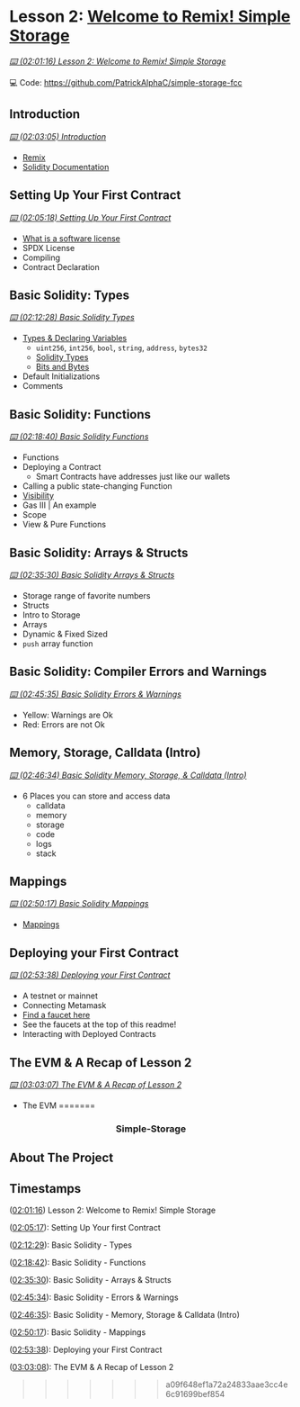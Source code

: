 # Lesson 2: [Welcome to Remix! Simple Storage](https://github.com/PatrickAlphaC/simple-storage-fcc)

_[⌨️ (02:01:16) Lesson 2: Welcome to Remix! Simple Storage](https://www.youtube.com/watch?v=gyMwXuJrbJQ&t=7276s)_

💻 Code: https://github.com/PatrickAlphaC/simple-storage-fcc

## Introduction

_[⌨️ (02:03:05) Introduction](https://youtu.be/gyMwXuJrbJQ?t=7385)_

- [Remix](https://remix.ethereum.org/)
- [Solidity Documentation](https://docs.soliditylang.org/en/latest/index.html)

## Setting Up Your First Contract

_[⌨️ (02:05:18) Setting Up Your First Contract](https://youtu.be/gyMwXuJrbJQ?t=7518)_

- [What is a software license](https://snyk.io/learn/what-is-a-software-license/)
- SPDX License
- Compiling
- Contract Declaration

## Basic Solidity: Types

_[⌨️ (02:12:28) Basic Solidity Types](https://youtu.be/gyMwXuJrbJQ?t=7948)_

- [Types & Declaring Variables](https://docs.soliditylang.org/en/v0.8.13/)
  - `uint256`, `int256`, `bool`, `string`, `address`, `bytes32`
  - [Solidity Types](https://docs.soliditylang.org/en/latest/types.html)
  - [Bits and Bytes](https://www.youtube.com/watch?v=Dnd28lQHquU)
- Default Initializations
- Comments

## Basic Solidity: Functions

_[⌨️ (02:18:40) Basic Solidity Functions](https://youtu.be/gyMwXuJrbJQ?t=8320)_

- Functions
- Deploying a Contract
  - Smart Contracts have addresses just like our wallets
- Calling a public state-changing Function
- [Visibility](https://docs.soliditylang.org/en/latest/contracts.html#visibility-and-getters)
- Gas III | An example
- Scope
- View & Pure Functions

## Basic Solidity: Arrays & Structs

_[⌨️ (02:35:30) Basic Solidity Arrays & Structs](https://youtu.be/gyMwXuJrbJQ?t=9331)_

- Storage range of favorite numbers
- Structs
- Intro to Storage
- Arrays
- Dynamic & Fixed Sized
- `push` array function

## Basic Solidity: Compiler Errors and Warnings

_[⌨️ (02:45:35) Basic Solidity Errors & Warnings](https://youtu.be/gyMwXuJrbJQ?t=9935)_

- Yellow: Warnings are Ok
- Red: Errors are not Ok

## Memory, Storage, Calldata (Intro)

_[⌨️ (02:46:34) Basic Solidity Memory, Storage, & Calldata (Intro)](https://youtu.be/gyMwXuJrbJQ?t=9994)_

- 6 Places you can store and access data
  - calldata
  - memory
  - storage
  - code
  - logs
  - stack

## Mappings

_[⌨️ (02:50:17) Basic Solidity Mappings](https://youtu.be/gyMwXuJrbJQ?t=10217)_

- [Mappings](https://solidity-by-example.org/mapping)

## Deploying your First Contract

_[⌨️ (02:53:38) Deploying your First Contract](https://youtu.be/gyMwXuJrbJQ?t=10418)_

- A testnet or mainnet
- Connecting Metamask
- [Find a faucet here](https://docs.chain.link/docs/link-token-contracts/#Sepolia)
- See the faucets at the top of this readme!
- Interacting with Deployed Contracts

## The EVM & A Recap of Lesson 2

_[⌨️ (03:03:07) The EVM & A Recap of Lesson 2](https://youtu.be/gyMwXuJrbJQ?t=10987)_

- The EVM
=======
<h3 align="center">Simple-Storage</h3>

<!-- ABOUT THE PROJECT -->
## About The Project

<!-- TIMESTAMPS -->
## Timestamps

([02:01:16](https://www.youtube.com/watch?v=gyMwXuJrbJQ&t=7276s)) Lesson 2: Welcome to Remix! Simple Storage

([02:05:17](https://www.youtube.com/watch?v=gyMwXuJrbJQ&t=7517s)): Setting Up Your first Contract

([02:12:29](https://www.youtube.com/watch?v=gyMwXuJrbJQ&t=7949s)): Basic Solidity - Types

([02:18:42](https://www.youtube.com/watch?v=gyMwXuJrbJQ&t=8322s)): Basic Solidity - Functions

([02:35:30](https://www.youtube.com/watch?v=gyMwXuJrbJQ&t=9330s)): Basic Solidity - Arrays & Structs

([02:45:34](https://www.youtube.com/watch?v=gyMwXuJrbJQ&t=9934s)): Basic Solidity - Errors & Warnings

([02:46:35](https://www.youtube.com/watch?v=gyMwXuJrbJQ&t=9995s)): Basic Solidity - Memory, Storage & Calldata (Intro)

([02:50:17](https://www.youtube.com/watch?v=gyMwXuJrbJQ&t=10217s)): Basic Solidity - Mappings

([02:53:38](https://www.youtube.com/watch?v=gyMwXuJrbJQ&t=10418s)): Deploying your First Contract

([03:03:08](https://www.youtube.com/watch?v=gyMwXuJrbJQ&t=10988s)): The EVM & A Recap of Lesson 2
>>>>>>> a09f648ef1a72a24833aae3cc4e6c91699bef854
